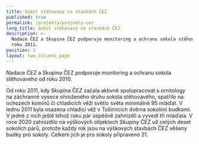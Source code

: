 ```yaml
---
title: Sokol stěhovavý na stavbách ČEZ
published: true
permalink: /projekty/projekty-cez
long_title: Sokol stěhovavý na stavbách ČEZ
description: >-
  Nadace ČEZ a Skupina ČEZ podporuje monitoring a ochranu sokola stěhovavého od
  roku 2011. 
position: 3
layout: two_columns_page
---
```

Nadace ČEZ a Skupina ČEZ podporuje monitoring a ochranu sokola stěhovavého od roku 2010. 

Od roku 2011, kdy Skupina ČEZ začala aktivně spolupracovat s ornitology na záchranně vysoce ohroženého druhu sokola stěhovavého, spatřilo na ochozech komínů či chladicích věží světlo světa minimálně 95 mláďat. V lednu 2011 byla osazena chladicí věž v Tušimicích dvěma sokolími budkami. V jedné z nich ještě téhož roku pár úspěšně zahnízdil a vyvedl tři mláďata. V roce 2020 zahnízdilo na výškových objektech Skupiny ČEZ už celých deset sokolích párů, protože každý rok jsou na výškových stavbách ČEZ věšeny budky pro sokoly. Celkem jich je pro sokoly připraveno 21.
